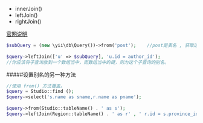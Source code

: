 + innerJoin()
+ leftJoin()
+ rightJoin()

[官网说明](http://www.yiichina.com/doc/guide/2.0/db-query-builder "查询构建器")


```php
$subQuery = (new \yii\db\Query())->from('post');    //post是表名 , 获取这个表的model
 
$query->leftJoin(['u' => $subQuery], 'u.id = author_id');
//你应该将子查询放到一个数组当中，而数组当中的键，则为这个子查询的别名。
```

#####设置别名的另一种方法
```php
//使用 from() 方法覆盖。
$query = Studio::find ();
$query->select('s.name as sname,r.name as pname');
 
$query->from(Studio::tableName() . ' as s');
$query->leftJoin(Region::tableName() . ' as r' , ' r.id = s.province_id');
```